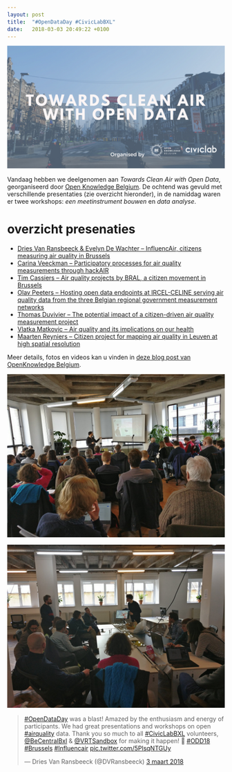 ```yaml
---
layout: post
title:  "#OpenDataDay #CivicLabBXL"
date:   2018-03-03 20:49:22 +0100
---
```


![afbeelding towards clean air](/assets/20180303_towards_clean_air.png)

Vandaag hebben we deelgenomen aan *Towards Clean Air with Open Data*, georganiseerd door [Open Knowledge Belgium][open_knowledge_belgium]. De ochtend was gevuld met verschillende presentaties (zie overzicht hieronder), in de namiddag waren er twee workshops: *een meetinstrument bouwen* en *data analyse*.

# overzicht presenaties

<ul>
<li><a href="https://www.slideshare.net/OpenKnowledgeBE/influencair-citizens-measuring-air-quality"><span style="font-weight: 400">Dries Van Ransbeeck &amp; Evelyn De Wachter – InfluencAir, citizens measuring air quality in Brussels</span></a></li>
<li><a href="https://www.slideshare.net/OpenKnowledgeBE/participatory-processes-for-air-quality-measurements-through-hackair"><span style="font-weight: 400">Carina Veeckman – Participatory processes for air quality measurements through hackAIR</span></a></li>
<li><a href="https://www.slideshare.net/OpenKnowledgeBE/from-citizen-science-towards-coconstructed-air-policies-in-brussels"><span style="font-weight: 400">Tim Cassiers – Air quality projects by BRAL, a citizen movement in Brussels</span></a></li>
<li><a href="https://www.slideshare.net/OpenKnowledgeBE/hosting-open-data-endpoints-at-ircelceline-serving-air-quality-data-from-the-three-belgian-regional-government-measurement-networks"><span style="font-weight: 400">Olav
 Peeters – Hosting open data endpoints at IRCEL-CELINE serving air 
quality data from the three Belgian regional government measurement 
networks</span></a></li>
<li><a href="https://www.slideshare.net/OpenKnowledgeBE/the-potential-impact-of-a-citizendriven-air-quality-measurement-project"><span style="font-weight: 400">Thomas Duvivier – The potential impact of a citizen-driven air quality measurement project</span></a></li>
<li><a href="https://www.slideshare.net/OpenKnowledgeBE/air-quality-and-its-implications-on-our-health"><span style="font-weight: 400">Vlatka Matkovic – Air quality and its implications on our health</span></a></li>
<li><a href="https://www.slideshare.net/OpenKnowledgeBE/a-citizen-project-for-mapping-air-quality-in-leuven-at-high-spatial-resolution"><span style="font-weight: 400">Maarten Reyniers – Citizen project for mapping air quality in Leuven at high spatial resolution</span></a></li>
</ul>

Meer details, fotos en videos kan u vinden in [deze blog post van OpenKnowledge Belgium][blog_post].

![afbeelding presentaties](/assets/20180303_opendataday_presentations.jpg)

![afbeelding workshop](/assets/20180303_opendataday_workshop.jpg)

<blockquote class="twitter-tweet" data-cards="hidden" data-lang="nl"><p lang="en" dir="ltr"><a href="https://twitter.com/hashtag/OpenDataDay?src=hash&amp;ref_src=twsrc%5Etfw">#OpenDataDay</a> was a blast! Amazed by the enthusiasm and energy of participants. We had great presentations and workshops on open <a href="https://twitter.com/hashtag/airquality?src=hash&amp;ref_src=twsrc%5Etfw">#airquality</a> data. Thank you so much to all <a href="https://twitter.com/hashtag/CivicLabBXL?src=hash&amp;ref_src=twsrc%5Etfw">#CivicLabBXL</a> volunteers, <a href="https://twitter.com/BeCentralBxl?ref_src=twsrc%5Etfw">@BeCentralBxl</a> &amp; <a href="https://twitter.com/VRTSandbox?ref_src=twsrc%5Etfw">@VRTSandbox</a> for making it happen! 💪 <a href="https://twitter.com/hashtag/ODD18?src=hash&amp;ref_src=twsrc%5Etfw">#ODD18</a> <a href="https://twitter.com/hashtag/Brussels?src=hash&amp;ref_src=twsrc%5Etfw">#Brussels</a> <a href="https://twitter.com/hashtag/Influencair?src=hash&amp;ref_src=twsrc%5Etfw">#Influencair</a> <a href="https://t.co/5PlsqNTGUy">pic.twitter.com/5PlsqNTGUy</a></p>&mdash; Dries Van Ransbeeck (@DVRansbeeck) <a href="https://twitter.com/DVRansbeeck/status/970050439155773442?ref_src=twsrc%5Etfw">3 maart 2018</a></blockquote>
<script async src="https://platform.twitter.com/widgets.js" charset="utf-8"></script>

[open_knowledge_belgium]: https://www.openknowledge.be/
[blog_post]: https://www.openknowledge.be/2018/03/05/open-data-day-towards-clean-air-with-open-data/
